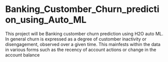 # Banking_Customber_Churn_prediction_using_Auto_ML
This project will be Banking customber churn prediction using H2O auto ML. In  general churn is expressed as a degree of customber inactivity or disengagement, observed over a given time. This mainfests within the data in various forms such as the recency of account actions or change in the account  balance 
